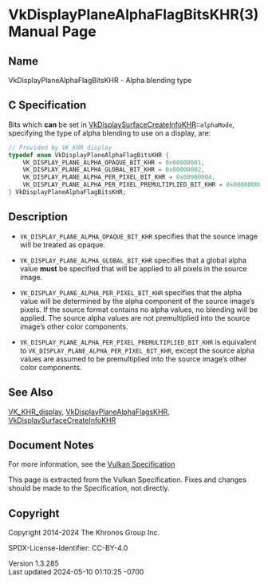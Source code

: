 # VkDisplayPlaneAlphaFlagBitsKHR(3) Manual Page

## Name

VkDisplayPlaneAlphaFlagBitsKHR - Alpha blending type



## <a href="#_c_specification" class="anchor"></a>C Specification

Bits which **can** be set in
[VkDisplaySurfaceCreateInfoKHR](https://registry.khronos.org/vulkan/specs/1.3-extensions/man/html/VkDisplaySurfaceCreateInfoKHR.html)::`alphaMode`,
specifying the type of alpha blending to use on a display, are:

``` c
// Provided by VK_KHR_display
typedef enum VkDisplayPlaneAlphaFlagBitsKHR {
    VK_DISPLAY_PLANE_ALPHA_OPAQUE_BIT_KHR = 0x00000001,
    VK_DISPLAY_PLANE_ALPHA_GLOBAL_BIT_KHR = 0x00000002,
    VK_DISPLAY_PLANE_ALPHA_PER_PIXEL_BIT_KHR = 0x00000004,
    VK_DISPLAY_PLANE_ALPHA_PER_PIXEL_PREMULTIPLIED_BIT_KHR = 0x00000008,
} VkDisplayPlaneAlphaFlagBitsKHR;
```

## <a href="#_description" class="anchor"></a>Description

- `VK_DISPLAY_PLANE_ALPHA_OPAQUE_BIT_KHR` specifies that the source
  image will be treated as opaque.

- `VK_DISPLAY_PLANE_ALPHA_GLOBAL_BIT_KHR` specifies that a global alpha
  value **must** be specified that will be applied to all pixels in the
  source image.

- `VK_DISPLAY_PLANE_ALPHA_PER_PIXEL_BIT_KHR` specifies that the alpha
  value will be determined by the alpha component of the source image’s
  pixels. If the source format contains no alpha values, no blending
  will be applied. The source alpha values are not premultiplied into
  the source image’s other color components.

- `VK_DISPLAY_PLANE_ALPHA_PER_PIXEL_PREMULTIPLIED_BIT_KHR` is equivalent
  to `VK_DISPLAY_PLANE_ALPHA_PER_PIXEL_BIT_KHR`, except the source alpha
  values are assumed to be premultiplied into the source image’s other
  color components.

## <a href="#_see_also" class="anchor"></a>See Also

[VK_KHR_display](https://registry.khronos.org/vulkan/specs/1.3-extensions/man/html/VK_KHR_display.html),
[VkDisplayPlaneAlphaFlagsKHR](https://registry.khronos.org/vulkan/specs/1.3-extensions/man/html/VkDisplayPlaneAlphaFlagsKHR.html),
[VkDisplaySurfaceCreateInfoKHR](https://registry.khronos.org/vulkan/specs/1.3-extensions/man/html/VkDisplaySurfaceCreateInfoKHR.html)

## <a href="#_document_notes" class="anchor"></a>Document Notes

For more information, see the <a
href="https://registry.khronos.org/vulkan/specs/1.3-extensions/html/vkspec.html#VkDisplayPlaneAlphaFlagBitsKHR"
target="_blank" rel="noopener">Vulkan Specification</a>

This page is extracted from the Vulkan Specification. Fixes and changes
should be made to the Specification, not directly.

## <a href="#_copyright" class="anchor"></a>Copyright

Copyright 2014-2024 The Khronos Group Inc.

SPDX-License-Identifier: CC-BY-4.0

Version 1.3.285  
Last updated 2024-05-10 01:10:25 -0700
